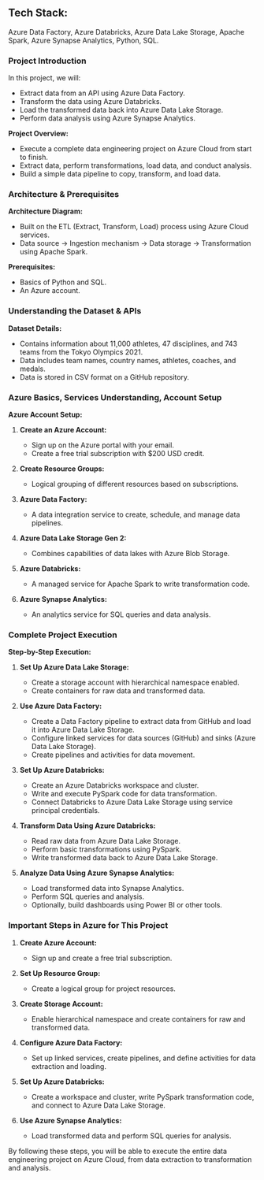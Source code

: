 ## Tech Stack: 
Azure Data Factory, Azure Databricks, Azure Data Lake Storage, Apache Spark, Azure Synapse Analytics, Python, SQL.


### Project Introduction

In this project, we will:
- Extract data from an API using Azure Data Factory.
- Transform the data using Azure Databricks.
- Load the transformed data back into Azure Data Lake Storage.
- Perform data analysis using Azure Synapse Analytics.


**Project Overview:**
- Execute a complete data engineering project on Azure Cloud from start to finish.
- Extract data, perform transformations, load data, and conduct analysis.
- Build a simple data pipeline to copy, transform, and load data.

### Architecture & Prerequisites

**Architecture Diagram:**
- Built on the ETL (Extract, Transform, Load) process using Azure Cloud services.
- Data source → Ingestion mechanism → Data storage → Transformation using Apache Spark.

**Prerequisites:**
- Basics of Python and SQL.
- An Azure account.

### Understanding the Dataset & APIs

**Dataset Details:**
- Contains information about 11,000 athletes, 47 disciplines, and 743 teams from the Tokyo Olympics 2021.
- Data includes team names, country names, athletes, coaches, and medals.
- Data is stored in CSV format on a GitHub repository.

### Azure Basics, Services Understanding, Account Setup

**Azure Account Setup:**
1. **Create an Azure Account:**
   - Sign up on the Azure portal with your email.
   - Create a free trial subscription with $200 USD credit.

2. **Create Resource Groups:**
   - Logical grouping of different resources based on subscriptions.

3. **Azure Data Factory:**
   - A data integration service to create, schedule, and manage data pipelines.

4. **Azure Data Lake Storage Gen 2:**
   - Combines capabilities of data lakes with Azure Blob Storage.

5. **Azure Databricks:**
   - A managed service for Apache Spark to write transformation code.

6. **Azure Synapse Analytics:**
   - An analytics service for SQL queries and data analysis.

### Complete Project Execution

**Step-by-Step Execution:**

1. **Set Up Azure Data Lake Storage:**
   - Create a storage account with hierarchical namespace enabled.
   - Create containers for raw data and transformed data.

2. **Use Azure Data Factory:**
   - Create a Data Factory pipeline to extract data from GitHub and load it into Azure Data Lake Storage.
   - Configure linked services for data sources (GitHub) and sinks (Azure Data Lake Storage).
   - Create pipelines and activities for data movement.

3. **Set Up Azure Databricks:**
   - Create an Azure Databricks workspace and cluster.
   - Write and execute PySpark code for data transformation.
   - Connect Databricks to Azure Data Lake Storage using service principal credentials.

4. **Transform Data Using Azure Databricks:**
   - Read raw data from Azure Data Lake Storage.
   - Perform basic transformations using PySpark.
   - Write transformed data back to Azure Data Lake Storage.

5. **Analyze Data Using Azure Synapse Analytics:**
   - Load transformed data into Synapse Analytics.
   - Perform SQL queries and analysis.
   - Optionally, build dashboards using Power BI or other tools.

### Important Steps in Azure for This Project

1. **Create Azure Account:**
   - Sign up and create a free trial subscription.

2. **Set Up Resource Group:**
   - Create a logical group for project resources.

3. **Create Storage Account:**
   - Enable hierarchical namespace and create containers for raw and transformed data.

4. **Configure Azure Data Factory:**
   - Set up linked services, create pipelines, and define activities for data extraction and loading.

5. **Set Up Azure Databricks:**
   - Create a workspace and cluster, write PySpark transformation code, and connect to Azure Data Lake Storage.

6. **Use Azure Synapse Analytics:**
   - Load transformed data and perform SQL queries for analysis.

By following these steps, you will be able to execute the entire data engineering project on Azure Cloud, from data extraction to transformation and analysis.
